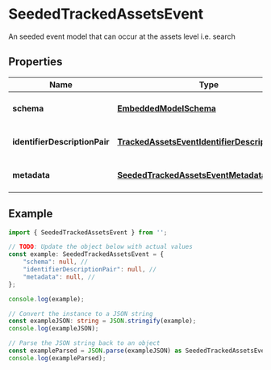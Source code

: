 
# SeededTrackedAssetsEvent

An seeded event model that can occur at the assets level i.e. search 

## Properties

Name | Type | Description | Notes
------------ | ------------- | ------------- | -------------
**schema** | [**EmbeddedModelSchema**](EmbeddedModelSchema) |  | [optional] [default to undefined]
**identifierDescriptionPair** | [**TrackedAssetsEventIdentifierDescriptionPairs**](TrackedAssetsEventIdentifierDescriptionPairs) |  | [optional] [default to undefined]
**metadata** | [**SeededTrackedAssetsEventMetadata**](SeededTrackedAssetsEventMetadata) |  | [optional] [default to undefined]

## Example

```typescript
import { SeededTrackedAssetsEvent } from '';

// TODO: Update the object below with actual values
const example: SeededTrackedAssetsEvent = {
    "schema": null, // 
    "identifierDescriptionPair": null, // 
    "metadata": null, // 
};

console.log(example);

// Convert the instance to a JSON string
const exampleJSON: string = JSON.stringify(example);
console.log(exampleJSON);

// Parse the JSON string back to an object
const exampleParsed = JSON.parse(exampleJSON) as SeededTrackedAssetsEvent;
console.log(exampleParsed);
```




